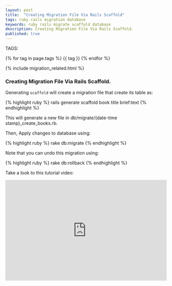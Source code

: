 ```yaml
---
layout: post
title:  "Creating Migration File Via Rails Scaffold"
tags: ruby rails migration database 
keywords: ruby rails migrate scaffold database
description: Creating Migration File Via Rails Scaffold.
published: true
---
```


   TAGS:
   
   {% for tag in page.tags %} {{ tag }} {% endfor %}

{% include migration_related.html %}

<h3>Creating Migration File Via Rails Scaffold.</h3>

Generating `scaffold` will create a migration file that create its table as:

{% highlight ruby %}
rails generate scaffold book title brief:text
{% endhighlight %}

This will generate a new file in db/migrate/(date-time stamp)_create_books.rb.

Then, Apply changes to database using:

{% highlight ruby %}
rake db:migrate
{% endhighlight %}

Note that you can undo this migration using:

{% highlight ruby %}
rake db:rollback
{% endhighlight %}

Take a look to this tutorial video:

<iframe width="100%" height="315" src="https://www.youtube.com/embed/daFA4WPhaT4" frameborder="0" allowfullscreen></iframe>
